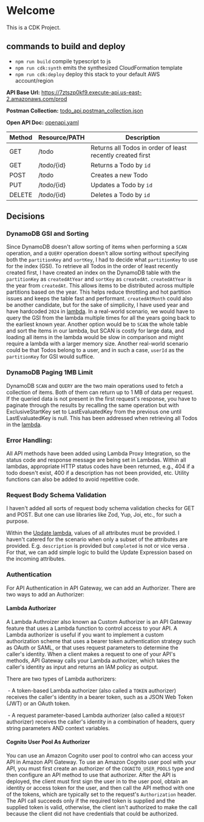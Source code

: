 # Welcome

This is a CDK Project.

## commands to build and deploy 

* `npm run build`   compile typescript to js
* `npm run cdk:synth`   emits the synthesized CloudFormation template
* `npm run cdk:deploy`  deploy this stack to your default AWS account/region

**API Base Url:** https://7ztszp0kf9.execute-api.us-east-2.amazonaws.com/prod

**Postman Collection:** [todo_api.postman_collection.json](todo_api.postman_collection.json)

**Open API Doc:** [openapi.yaml](openapi.yaml)

| Method  | Resource/PATH  | Description  |
| ------------ | ------------ | ------------ |
| GET| /todo  | Returns all Todos in order of least recently created first |
| GET | /todo/{id} | Returns a Todo by `id` |
| POST | /todo | Creates a new Todo |
| PUT | /todo/{id}| Updates a Todo by `id` |
| DELETE | /todo/{id} |  Deletes a Todo by `id` |

## Decisions

### DynamoDB GSI and Sorting
Since DynamoDB doesn't allow sorting of items when performing a `SCAN` operation, and a `QUERY` operation doesn't allow sorting without specifying both the `partitionKey` and `sortKey`, I had to decide what `partitionKey` to use for the index (GSI). To retrieve all Todos in the order of least recently created first, I have created an index on the DynamoDB table with the `partitionKey` as `createdAtYear` and `sortKey` as `createdAt`. `createdAtYear` is the year from `createdAt`. This allows items to be distributed across multiple partitions based on the year. This helps reduce throttling and hot partition issues and keeps the table fast and performant. `createdAtMonth` could also be another candidate, but for the sake of simplicity, I have used year and have hardcoded `2024` in [lambda](lib/lambda/read-todos/index.ts). In a real-world scenario, we would have to query the GSI from the lambda multiple times for all the years going back to the earliest known year. Another option would be to `SCAN` the whole table and sort the items in our lambda, but SCAN is costly for large data, and loading all items in the lambda would be slow in comparison and might require a lambda with a larger memory size. Another real-world scenario could be that Todos belong to a user, and in such a case, `userId` as the `partitionKey` for GSI would suffice.

### DynamoDB Paging 1MB Limit
DynamoDB `SCAN` and `QUERY` are the two main operations used to fetch a collection of items. Both of them can return up to 1 MB of data per request. If the queried data is not present in the first request's response, you have to paginate through the results by recalling the same operation but with ExclusiveStartKey set to LastEvaluatedKey from the previous one until LastEvaluatedKey is null. This has been addressed when retrieving all Todos in the [lambda](lib/lambda/read-todos/index.ts).

### Error Handling:
All API methods have been added using Lambda Proxy Integration, so the status code and response message are being set in Lambdas. Within all lambdas, appropriate HTTP status codes have been returned, e.g., 404 if a todo doesn't exist, 400 if a description has not been provided, etc. Utility functions can also be added to avoid repetitive code.

### Request Body Schema Validation
I haven't added all sorts of request body schema validation checks for GET and POST. But one can use libraries like Zod, Yup, Joi, etc., for such a purpose.

Within the [Update lambda](lib/lambda/update-todo/index.ts), values of all attributes must be provided. I haven't catered for the scenario when only a subset of the attributes are provided. E.g. `description` is provided but `completed` is not or vice versa . For that, we can add simple logic to build the Update Expression based on the incoming attributes.
 
### Authentication
For API Authentication in API Gateway, we can add an Authorizer. There are two ways to add an Authorizer:

#### Lambda Authorizer
A Lambda Authroizer also known aa Custom Authorizer is an API Gateway feature that uses a Lambda function to control access to your API. A Lambda authorizer is useful if you want to implement a custom authorization scheme that uses a bearer token authentication strategy such as OAuth or SAML, or that uses request parameters to determine the caller's identity. When a client makes a request to one of your API's methods, API Gateway calls your Lambda authorizer, which takes the caller's identity as input and returns an IAM policy as output.

There are two types of Lambda authorizers:

 - A token-based Lambda authorizer (also called a `TOKEN` authorizer) receives the caller's identity in a bearer token, such as a JSON Web Token (JWT) or an OAuth token.

 - A request parameter-based Lambda authorizer (also called a `REQUEST` authorizer) receives the caller's identity in a combination of headers, query string parameters AND context variables.

#### Cognito User Pool As Authorizer
You can use an Amazon Cognito user pool to control who can access your API in Amazon API Gateway. To use an Amazon Cognito user pool with your API, you must first create an authorizer of the `COGNITO_USER_POOLS` type and then configure an API method to use that authorizer. After the API is deployed, the client must first sign the user in to the user pool, obtain an identity or access token for the user, and then call the API method with one of the tokens, which are typically set to the request's `Authorization` header. The API call succeeds only if the required token is supplied and the supplied token is valid, otherwise, the client isn't authorized to make the call because the client did not have credentials that could be authorized.
